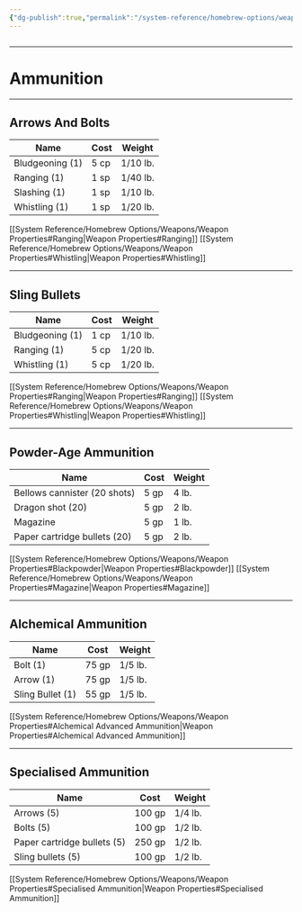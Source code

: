 ```yaml
---
{"dg-publish":true,"permalink":"/system-reference/homebrew-options/weapons/ammunition/","dgHomeLink":true,"dgPassFrontmatter":true}
---
```


```toc

```
---
# Ammunition

---
## Arrows And Bolts

| Name            | Cost | Weight   |
| --------------- | ---- | -------- |
| Bludgeoning (1) | 5 cp | 1/10 lb. |
| Ranging (1)     | 1 sp | 1/40 lb. |
| Slashing (1)    | 1 sp | 1/10 lb. |
| Whistling (1)   | 1 sp | 1/20 lb. |

[[System Reference/Homebrew Options/Weapons/Weapon Properties#Ranging|Weapon Properties#Ranging]]
[[System Reference/Homebrew Options/Weapons/Weapon Properties#Whistling|Weapon Properties#Whistling]]

---
## Sling Bullets

| Name            | Cost | Weight   |
| --------------- | ---- | -------- |
| Bludgeoning (1) | 1 cp | 1/10 lb. |
| Ranging (1)     | 5 cp | 1/20 lb. |
| Whistling (1)   | 5 cp | 1/20 lb. | 

[[System Reference/Homebrew Options/Weapons/Weapon Properties#Ranging|Weapon Properties#Ranging]]
[[System Reference/Homebrew Options/Weapons/Weapon Properties#Whistling|Weapon Properties#Whistling]]

---
## Powder-Age Ammunition

| Name                         | Cost | Weight |
| ---------------------------- | ---- | ------ |
| Bellows cannister (20 shots) | 5 gp | 4 lb.  |
| Dragon shot (20)             | 5 gp | 2 lb.  |
| Magazine                     | 5 gp | 1 lb.  |
| Paper cartridge bullets (20) | 5 gp | 2 lb.  |

[[System Reference/Homebrew Options/Weapons/Weapon Properties#Blackpowder|Weapon Properties#Blackpowder]]
[[System Reference/Homebrew Options/Weapons/Weapon Properties#Magazine|Weapon Properties#Magazine]]

---
## Alchemical Ammunition

| Name             | Cost  | Weight  |
| ---------------- | ----- | ------- |
| Bolt (1)         | 75 gp | 1/5 lb. |
| Arrow (1)        | 75 gp | 1/5 lb. |
| Sling Bullet (1) | 55 gp | 1/5 lb. | 

[[System Reference/Homebrew Options/Weapons/Weapon Properties#Alchemical Advanced Ammunition|Weapon Properties#Alchemical Advanced Ammunition]]

---
## Specialised Ammunition

| Name                        | Cost   | Weight  |
| --------------------------- | ------ | ------- |
| Arrows (5)                  | 100 gp | 1/4 lb. |
| Bolts (5)                   | 100 gp | 1/2 lb. |
| Paper cartridge bullets (5) | 250 gp | 1/2 lb. |
| Sling bullets (5)           | 100 gp | 1/2 lb. | 

[[System Reference/Homebrew Options/Weapons/Weapon Properties#Specialised Ammunition|Weapon Properties#Specialised Ammunition]]